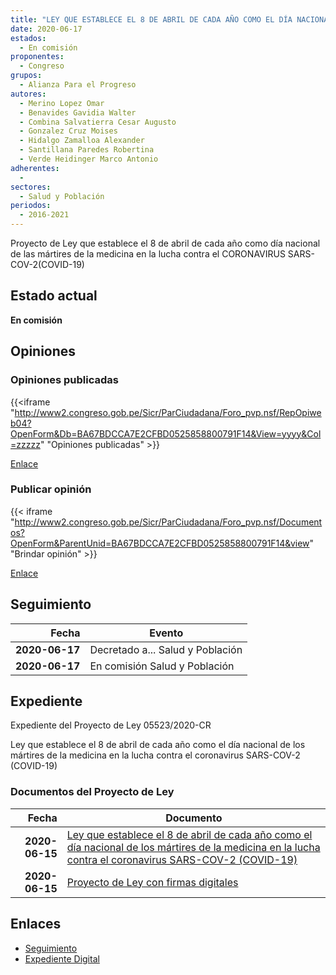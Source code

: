 ```yaml
---
title: "LEY QUE ESTABLECE EL 8 DE ABRIL DE CADA AÑO COMO EL DÍA NACIONAL DE LOS MÁRTIRES DE LA MEDICINA EN LA LUCHA CONTRA EL CORONAVIRUS SARS-COV-2 (COVID-19)"
date: 2020-06-17
estados: 
  - En comisión
proponentes: 
  - Congreso
grupos: 
  - Alianza Para el Progreso
autores: 
  - Merino Lopez Omar
  - Benavides Gavidia Walter
  - Combina Salvatierra Cesar Augusto
  - Gonzalez Cruz Moises
  - Hidalgo Zamalloa Alexander
  - Santillana Paredes Robertina
  - Verde Heidinger Marco Antonio
adherentes: 
  - 
sectores: 
  - Salud y Población
periodos: 
  - 2016-2021
---
```


Proyecto de Ley que establece el 8 de abril de cada año como día nacional de las mártires de la medicina en la lucha contra el CORONAVIRUS SARS-COV-2(COVID-19)


## Estado actual

**En comisión**

## Opiniones

### Opiniones publicadas

{{<iframe "http://www2.congreso.gob.pe/Sicr/ParCiudadana/Foro_pvp.nsf/RepOpiweb04?OpenForm&Db=BA67BDCCA7E2CFBD0525858800791F14&View=yyyy&Col=zzzzz" "Opiniones publicadas" >}}

[Enlace](http://www2.congreso.gob.pe/Sicr/ParCiudadana/Foro_pvp.nsf/RepOpiweb04?OpenForm&Db=BA67BDCCA7E2CFBD0525858800791F14&View=yyyy&Col=zzzzz)
### Publicar opinión

{{< iframe "http://www2.congreso.gob.pe/Sicr/ParCiudadana/Foro_pvp.nsf/Documentos?OpenForm&ParentUnid=BA67BDCCA7E2CFBD0525858800791F14&view" "Brindar opinión" >}}

[Enlace](http://www2.congreso.gob.pe/Sicr/ParCiudadana/Foro_pvp.nsf/Documentos?OpenForm&ParentUnid=BA67BDCCA7E2CFBD0525858800791F14&view)

## Seguimiento

| Fecha | Evento |
|------:|--------|
| **2020-06-17** | Decretado a... Salud y Población|
| **2020-06-17** | En comisión Salud y Población|


## Expediente

Expediente del Proyecto de Ley 05523/2020-CR

Ley que establece el 8 de abril de cada año como el día nacional de los mártires de la medicina en la lucha contra el coronavirus SARS-COV-2 (COVID-19)


### Documentos del Proyecto de Ley

| Fecha | Documento |
|------:|--------|
| **2020-06-15** | [Ley que establece el 8 de abril de cada año como el día nacional de los mártires de la medicina en la lucha contra el coronavirus SARS-COV-2 (COVID-19)](http://www.leyes.congreso.gob.pe/Documentos/2016_2021/Proyectos_de_Ley_y_de_Resoluciones_Legislativas/PL05521_20200615.pdf) |
| **2020-06-15** | [Proyecto de Ley con firmas digitales](http://www.leyes.congreso.gob.pe/Documentos/2016_2021/Proyectos_de_Ley_y_de_Resoluciones_Legislativas/Proyectos_Firmas_digitales/PL05523.pdf) |

## Enlaces 

- [Seguimiento](http://www2.congreso.gob.pe/Sicr/TraDocEstProc/CLProLey2016.nsf/f7fff46988ca05b1052578e100829cc7/f66367355b540a2005258588008353b2?OpenDocument)
- [Expediente Digital](http://www2.congreso.gob.pe/Sicr/TraDocEstProc/CLProLey2016.nsf/f7fff46988ca05b1052578e100829cc7/f66367355b540a2005258588008353b2?OpenDocument&Click=05257FB7005EB655.eb71d0cf91d8294e05256cdf006b5706/$Body/0.1C6C)
